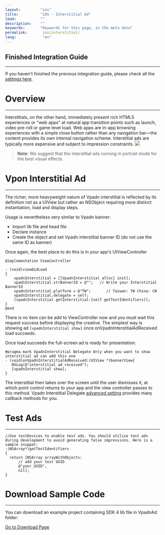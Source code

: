 ```yaml
---
layout:         "ios"
title:          "iOS - Interstitial Ad"
lead:           ""
description:    ""
keywords:       "Keywords for this page, in the meta data"
permalink:       ios/interstitial/
lang:            "en"
---
```


## Finished Integration Guide
---
If you haven't finished the previous integration guide, please check all the [settings here](../integration-guide/).

# Overview
---
Interstitials, on the other hand, immediately present rich HTML5 experiences or "web apps" at natural app transition points such as launch, video pre-roll or game level load. Web apps are in-app browsing experiences with a simple close button rather than any navigation bar—the content provides its own internal navigation scheme. Interstitial ads are typically more expensive and subject to impression constraints.
![]({{site.imgurl}}/Interstitial.png)

> **Note**:
> We suggest that the interstitial ads running in portrait mode for the best visual effects.


# Vpon Interstitial Ad
---
The richer, more heavyweight nature of Vpadn interstitial is reflected by its definition not as a UIView but rather an NSObject requiring more distinct instantiation, load and display steps.

Usage is nevertheless very similar to Vpadn banner:

* Import lib file and head file
* Declare instance
* Create the object and set Vpadn interstitial banner ID (do not use the same ID as banner)


Once again, the best place to do this is in your app's UIViewController

```objc
@implementation ViewController

- (void)viewDidLoad
{
    vpadnInterstitial = [[VpadnInterstitial alloc] init];
    vpadnInterstitial.strBannerId = @"";   // Write your Interstitial BannerId
    vpadnInterstitial.platform = @"TW";       // Taiwan: TW China: CN
    vpadnInterstitial.delegate = self;
    [vpadnInterstitial getInterstitial:[self getTestIdentifiers]];
}
@end
```

There is no item can be add to ViewController now and you must wait this request success before displaying the creative. The simplest way is showing ad `[vpadnInterstitial show]` once onVpadnInterstitialAdReceived load succeeds.

Once load succeeds the full-screen ad is ready for presentation:

```objc
#pragma mark VpadnInterstitial Delegate Only when you want to show interstitial ad can add this one
- (void)onVpadnInterstitialAdReceived:(UIView *)bannerView{
   NSLog(@"interstitial ad received");
   [vpadnInterstitial show];
}
```

The interstitial then takes over the screen until the user dismisses it, at which point control returns to your app and the view controller passes to this method.
Vpadn Interstitial Delegate [advanced setting] provides many callback methods for you.


# Test Ads
---

```objc
//Use testDevices to enable test ads. You should utilize test ads during development to avoid generating false impressions. Here is a sample snippet:
-(NSArray*)getTestIdentifiers
{
  return [NSArray arrayWithObjects:
      // add your test UUID
      @"your_UUID",
      nil];
}
```

# Download Sample Code
---
You can download an example project containing SDK 4 lib file in VpadnAd folder:

[Go to Download Page]




[Go to Download Page]:{{site.baseurl}}/ios/download
[advanced setting]: ../advanced/
